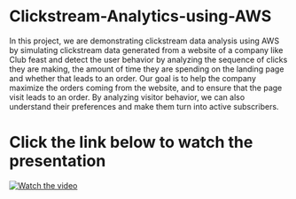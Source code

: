 # Clickstream-Analytics-using-AWS
In this project, we are demonstrating clickstream data analysis using AWS by simulating clickstream data generated from a website of a company like Club feast and detect the user behavior by analyzing the sequence of clicks they are making, the amount of time they are spending on the landing page and whether that leads to an order. Our goal is to help the company maximize the orders coming from the website, and to ensure that the page visit leads to an order. By analyzing visitor behavior, we can also understand their preferences and make them turn into active subscribers.

# Click the link below to watch the presentation

[![Watch the video](https://i.imgur.com/5XhkRpd.png)](https://youtu.be/Z6Vj-Gp0IqY)

